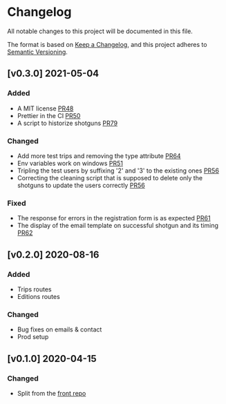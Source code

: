 # Changelog

All notable changes to this project will be documented in this file.

The format is based on [Keep a Changelog](https://keepachangelog.com/en/1.0.0/),
and this project adheres to [Semantic Versioning](https://semver.org/spec/v2.0.0.html).

## [v0.3.0] 2021-05-04

### Added

-   A MIT license [PR48](https://github.com/TanguyLe/HoulgateFestBack/pull/48)
-   Prettier in the CI [PR50](https://github.com/TanguyLe/HoulgateFestBack/pull/50)
-   A script to historize shotguns [PR79](https://github.com/TanguyLe/HoulgateFestBack/pull/79)

### Changed

-   Add more test trips and removing the type attribute [PR64](https://github.com/TanguyLe/HoulgateFestBack/pull/64)
-   Env variables work on windows [PR51](https://github.com/TanguyLe/HoulgateFestBack/pull/51)
-   Tripling the test users by suffixing '2' and '3' to the existing ones
    [PR56](https://github.com/TanguyLe/HoulgateFestBack/pull/56)
-   Correcting the cleaning script that is supposed to delete only the shotguns to update the
    users correctly [PR56](https://github.com/TanguyLe/HoulgateFestBack/pull/56)

### Fixed

-   The response for errors in the registration form is as expected [PR61](https://github.com/TanguyLe/HoulgateFestBack/pull/61)
-   The display of the email template on successful shotgun and its timing [PR62](https://github.com/TanguyLe/HoulgateFestBack/pull/62)

## [v0.2.0] 2020-08-16

### Added

-   Trips routes
-   Editions routes

### Changed

-   Bug fixes on emails & contact
-   Prod setup

## [v0.1.0] 2020-04-15

### Changed

-   Split from the [front repo](https://github.com/TanguyLe/HoulgateFestFront)
